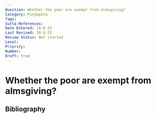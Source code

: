 ```yaml
---
Question: Whether the poor are exempt from almsgiving?
Category: Piṇḍapāta
Tags: 
Sutta References: 
Date Entered: 10-8-25
Last Revised: 10-8-25
Review Status: Not started
Level: 
Priority: 
Number: 
Draft: true
---
```


# Whether the poor are exempt from almsgiving?

## Bibliography

<!-- 

Notes:



-->